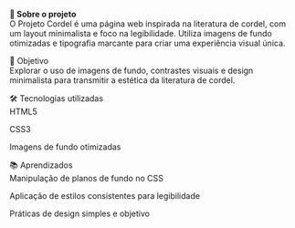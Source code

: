 **📌 Sobre o projeto** <br>
O Projeto Cordel é uma página web inspirada na literatura de cordel, com um layout minimalista e foco na legibilidade. Utiliza imagens de fundo otimizadas e tipografia marcante para criar uma experiência visual única.

🎯 Objetivo <br>
Explorar o uso de imagens de fundo, contrastes visuais e design minimalista para transmitir a estética da literatura de cordel.

🛠 Tecnologias utilizadas <br>
HTML5

CSS3

Imagens de fundo otimizadas

📚 Aprendizados <br>
Manipulação de planos de fundo no CSS

Aplicação de estilos consistentes para legibilidade

Práticas de design simples e objetivo
